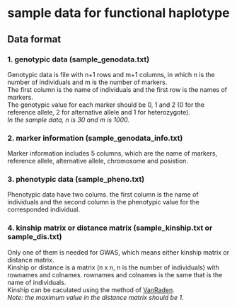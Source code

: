 # sample data for functional haplotype

## Data format

### 1.  genotypic data (sample_genodata.txt)

Genotypic data is file with n+1  rows and m+1 columns, in which n is the number of individuals and m is the number of markers.  
The first column is the name of individuals and the first row is the names of markers.    
The genotypic value for each marker should be 0, 1 and 2 (0 for the reference allele, 2 for alternative allele and 1 for heterozygote).   
 *In the sample data, n is 30 and m is 1000.*

### 2.  marker information (sample_genodata_info.txt)

Marker information includes 5 columns, which are the name of markers, reference allele, alternative allele, chromosome and posistion.

### 3.  phenotypic data (sample_pheno.txt)

Phenotypic data have two colums. the first column is the name of individuals and the second column is the phenotypic value for the corresponded individual.

### 4.  kinship matrix or distance matrix (sample_kinship.txt or sample_dis.txt)

Only one of them is needed for GWAS, which means either kinship matrix or distance matrix.   
Kinship or distance is a matrix (n x n, n is the number of individuals) with rownames and colnames. rownames and colnames is the same that is the name of individuals.   
Kinship can be caculated using the method of [VanRaden](https://github.com/Zhiwu-Zhang-Lab/GAPIT/blob/master/GAPIT.kinship.VanRaden.R).   
*Note: the maximum value in the distance matrix should be 1.*

